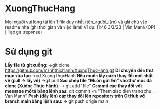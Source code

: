# XuongThucHang
Mọi người vui lòng tải lên 1 file duy nhất (tên_người_làm) và ghi chú vào readme nha (ghi thời gian và việc làm)!
Ví dụ:
11:46 3/3/23 | Văn Mạnh (OP) | Tạo git (reponse)
# Sử dụng git
**Lấy file từ git xuống:**
->git clone https://github.com/manhthichlanh/XuongThucHanh.git
**Di chuyển đến thư mục vừa tạo**
->cd XuongThucHanh
**Nếu muốn lấy cách thay đổi mới nhất về (pull -> lấy về)**
->git pull
**Sao chép file "Muốn gửi lên" vào thư mục đã clone (Xưởng Thực Hành).**
-> git add "file"
**Commit các thay đổi với message mô tả bằng lệnh sau:**
git commit -m "Them giao dien trang chu _ Van Manh"
**Push (đẩy lên) các thay đổi lên repository trên GitHub với branch main bằng lệnh sau:**
-> git push origin main
